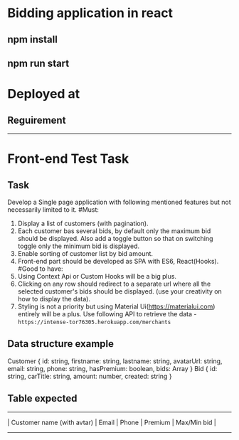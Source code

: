 # Bidding application in react

## npm install
## npm run start

# Deployed at

## Reguirement

------------------------------

# Front-end Test Task
## Task
Develop a Single page application with following mentioned features
but not necessarily limited to it.
#Must:
1. Display a list of customers (with pagination).
2. Each customer bas several bids, by default only the maximum bid
should be displayed. Also add a toggle button so that on switching
toggle only the minimum bid is displayed.
3. Enable sorting of customer list by bid amount.
4. Front-end part should be developed as SPA with ES6, React(Hooks).
#Good to have:
1. Using Context Api or Custom Hooks will be a big plus.
2. Clicking on any row should redirect to a separate url where all the
selected customer's bids should be displayed. (use your creativity on
how to display the data).
3. Styling is not a priority but using Material Ui(https://materialui.com) entirely will be a plus.
Use following API to retrieve the data - `https://intense-tor76305.herokuapp.com/merchants`
## Data structure example
Customer {
 id: string,
 firstname: string,
 lastname: string,
 avatarUrl: string,
 email: string,
 phone: string,
 hasPremium: boolean,
 bids: Array<Bid>
}
Bid {
 id: string,
 carTitle: string,
 amount: number,
 created: string
}
## Table expected
___________________________________________________________________
| Customer name (with avtar) | Email | Phone | Premium | Max/Min bid |
______________________________________________________________
